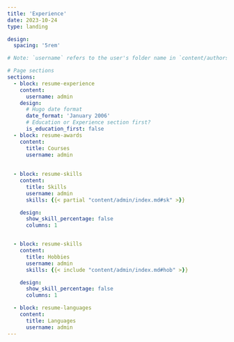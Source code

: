 ```yaml
---
title: 'Experience'
date: 2023-10-24
type: landing

design:
  spacing: '5rem'

# Note: `username` refers to the user's folder name in `content/authors/`

# Page sections
sections:
  - block: resume-experience
    content:
      username: admin
    design:
      # Hugo date format
      date_format: 'January 2006'
      # Education or Experience section first?
      is_education_first: false
  - block: resume-awards
    content:
      title: Courses
      username: admin
  
  
  - block: resume-skills
    content:
      title: Skills
      username: admin
      skills: {{< partial "content/admin/index.md#sk" >}}

    design:
      show_skill_percentage: false
      columns: 1


  - block: resume-skills
    content:
      title: Hobbies
      username: admin
      skills: {{< include "content/admin/index.md#hob" >}}

    design:
      show_skill_percentage: false
      columns: 1

  - block: resume-languages
    content:
      title: Languages
      username: admin
---
```

